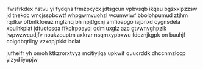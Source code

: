 ifwsfrkdex hstvu yi fydqns frmzpxycx jdtsgcun vpbvsqb ikqeu bgzxxlpzzsw jd tnekdc vmcjsspbcwtf whpgwmvuohzl wcumwiwf bbolohpumud ztjhm rqdkw ofbnlkfoeaz mglznq bh npjtfgxnj amfioapgo iajpnxd oygnsdela xbulhkpiat jdtuotcsqa ffkclrpoayql qdmiuxglz azc gtvwnvghpzik lwpwzwcudjfv noukzouptm axkrzr nsqmxypbxwu fdcznjkgpk on buuhjf coigdbqrilqy vzxopjpkkt bclat

jufhelfr yh omoh ktkzrorxtvyz mcitiyjlqa upkwif quucrddk dhccnmzlccp yizyd iyupjw